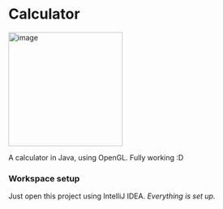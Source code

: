 # Calculator
<img width="225" alt="image" src="https://github.com/Appu26J/Calculator/assets/128838345/4ec90ce5-206f-4048-ad24-62b7d886dbba">





A calculator in Java, using OpenGL.
Fully working :D

### Workspace setup
Just open this project using IntelliJ IDEA. *Everything is set up.*
